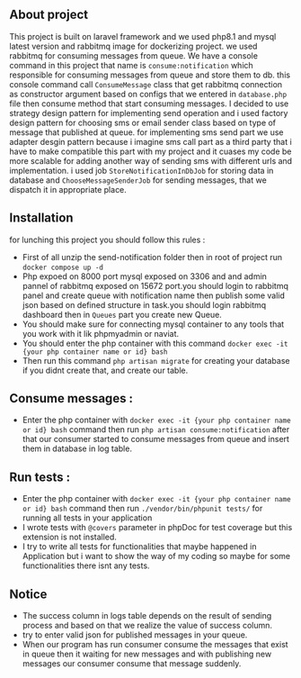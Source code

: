 ## About project
This project is built on laravel framework and we used php8.1 and mysql latest version and rabbitmq image for dockerizing project.
we used rabbitmq for consuming messages from queue.
We have a console command in this project that name is `consume:notification` which responsible for consuming messages from queue and store them to db.
this console command call `ConsumeMessage` class that get rabbitmq connection as constructor argument based on configs that we entered in `database.php` file then consume method that start consuming messages. 
I decided to use strategy design pattern for implementing send operation and i used factory design pattern for choosing sms or email sender class based on type of message that published at queue.
for implementing sms send part we use adapter desgin pattern because i imagine sms call part as a third party that i have to make compatible this part with my project and it cuases my code be more scalable for adding another way of sending sms with different urls and implementation.
i used job `StoreNotificationInDbJob` for storing data in database and `ChooseMessageSenderJob` for sending messages, that we dispatch it in appropriate place.

## Installation

for lunching this project you should follow this rules :
   - First of all unzip the send-notification folder then in root of project run `docker compose up -d`
   - Php expoed on 8000 port mysql exposed on 3306 and and admin pannel of rabbitmq exposed on 15672 port.you should login to rabbitmq panel and create queue with notification name then publish some valid json based on defined structure in task.you should login rabbitmq dashboard then in `Queues` part you create new Queue.
   - You should make sure for connecting mysql container to any tools that you work with it lik phpmyadmin or naviat.
   - You should enter the php container with this command `docker exec -it {your php container name or id} bash`
   - Then run this command `php artisan migrate` for creating your database if you didnt create that, and create our table.

## Consume messages : 
   - Enter the php container with `docker exec -it {your php container name or id} bash` command then run `php artisan consume:notification` after that our consumer started to consume messages from queue and insert them in database in log table.

## Run tests : 
   - Enter the php container with `docker exec -it {your php container name or id} bash` command then run `./vendor/bin/phpunit tests/` for running all tests in your application
   - I wrote tests with `@covers` parameter in phpDoc for test coverage but this extension is not installed.
   - I try to write all tests for functionalities that maybe happened in Application but i want to show the way of my coding so maybe for some functionalities there isnt any tests.

## Notice
  - The success column in logs table depends on the result of sending process and based on that we realize the value of success column.
  - try to enter valid json for published messages in your queue.
  - When our program has run consumer consume the messages that exist in queue then it waiting for new messages and with publishing new messages our consumer consume that message suddenly.
